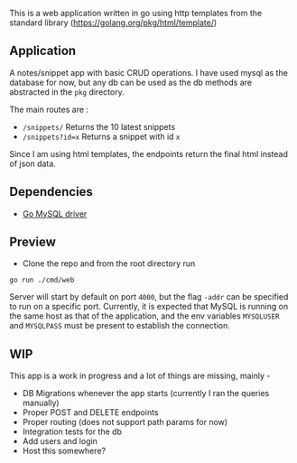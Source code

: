 This is a web application written in go using http templates from the standard library (https://golang.org/pkg/html/template/)

## Application
A notes/snippet app with basic CRUD operations. I have used mysql as the database for now, but any db can be used as the db methods are abstracted in the `pkg` directory.

The main routes are :
- `/snippets/` Returns the 10 latest snippets
- `/snippets?id=x` Returns a snippet with id `x`

Since I am using html templates, the endpoints return the final html instead of json data.

## Dependencies
- [Go MySQL driver](https://github.com/go-sql-driver/mysql)

## Preview
- Clone the repo and from the root directory run
```
go run ./cmd/web
```

Server will start by default on port `4000`, but the flag `-addr` can be specified to run on a specific port.
Currently, it is expected that MySQL is running on the same host as that of the application, and the env variables `MYSQLUSER` and `MYSQLPASS` must be present to establish the connection.


## WIP
This app is a work in progress and a lot of things are missing, mainly -
- DB Migrations whenever the app starts (currently I ran the queries manually)
- Proper POST and DELETE endpoints
- Proper routing (does not support path params for now)
- Integration tests for the db
- Add users and login
- Host this somewhere?
